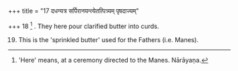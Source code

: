 +++
title = "17 दधन्यत्र सर्पिरानयन्त्येतत्पित्र्यम् पृषदाज्यम्"

+++
18 [^9] . They here pour clarified butter into curds.

[^9]:  'Here' means, at a ceremony directed to the Manes. Nārāyaṇa.

19. This is the 'sprinkled butter' used for the Fathers (i.e. Manes).

